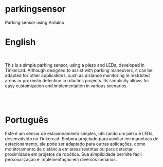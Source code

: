 # parkingsensor
Parking sensor using Arduino

<h1>English</h1><br>
<p>This is a simple parking sensor, using a piezo and LEDs, developed in Tinkercad. Although designed to assist with parking maneuvers, it can be adapted for other applications, such as distance monitoring in restricted areas or proximity detection in robotics projects. Its simplicity allows for easy customization and implementation in various scenarios</p> <br>
<br>
<h1>Português</h1>
<p>Este é um sensor de estacionamento simples, utilizando um piezo e LEDs, desenvolvido no Tinkercad. Embora projetado para auxiliar em manobras de estacionamento, ele pode ser adaptado para outras aplicações, como monitoramento de distância em áreas restritas ou para detectar proximidade em projetos de robótica. Sua simplicidade permite fácil personalização e implementação em diversos cenários.</p>
